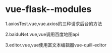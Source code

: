 # vue-flask--modules


1.axiosTest.vue,vue.axios的三种请求后台的方法

2.baiduNet.vue,vue调用百度地图api

3.editor.vue,vue使用富文本编辑器vue-quill-editor

